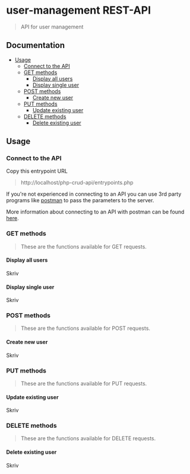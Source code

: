 # user-management REST-API
> API for user management

## Documentation
* [Usage](#Usage)
	- [Connect to the API](#connect-to-the-api)
	- [GET methods](#get-methods)
		- [Display all users](#display-all-users)
		- [Display single user](#display-single-user)
	- [POST methods](#post-methods)
		- [Create new user](#create-new-user)
	- [PUT methods](#put-methods)
		- [Update existing user](#update-existing-user)
	- [DELETE methods](#delete-methods)
		- [Delete existing user](#delete-existing-user)
	
 
## Usage

### Connect to the API
Copy this entrypoint URL
> http://localhost/php-crud-api/entrypoints.php

If you're not experienced in connecting to an API you can use 3rd party programs like [postman](https://www.getpostman.com/) to pass the parameters to the server.

More information about connecting to an API with postman can be found [here](https://www.youtube.com/watch?v=t5n07Ybz7yI&t=31s).

### GET methods
> These are the functions available for GET requests.
#### Display all users
Skriv
#### Display single user
Skriv

### POST methods
> These are the functions available for POST requests.
#### Create new user
Skriv

### PUT methods
> These are the functions available for PUT requests.
#### Update existing user
Skriv

### DELETE methods
> These are the functions available for DELETE requests.
#### Delete existing user
Skriv

